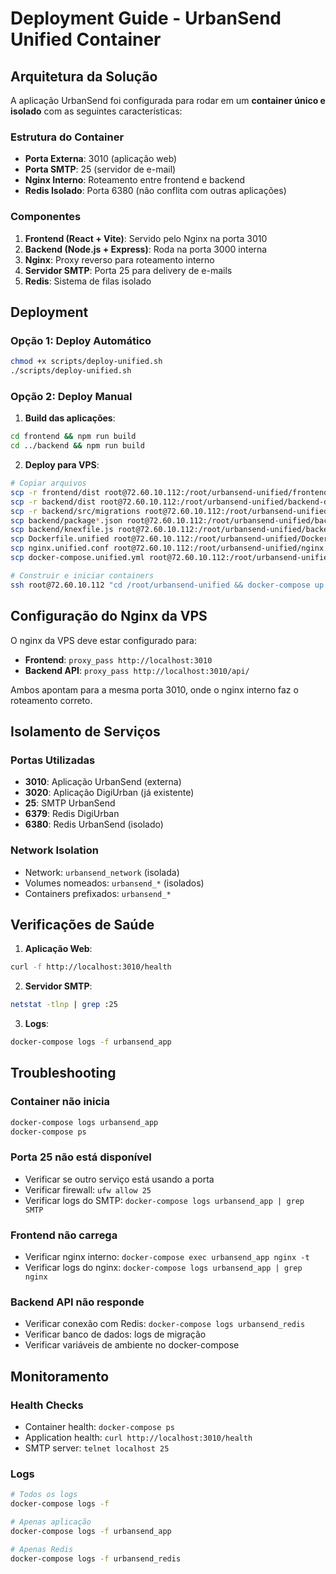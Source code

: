 # Deployment Guide - UrbanSend Unified Container

## Arquitetura da Solução

A aplicação UrbanSend foi configurada para rodar em um **container único e isolado** com as seguintes características:

### Estrutura do Container
- **Porta Externa**: 3010 (aplicação web)
- **Porta SMTP**: 25 (servidor de e-mail)
- **Nginx Interno**: Roteamento entre frontend e backend
- **Redis Isolado**: Porta 6380 (não conflita com outras aplicações)

### Componentes
1. **Frontend (React + Vite)**: Servido pelo Nginx na porta 3010
2. **Backend (Node.js + Express)**: Roda na porta 3000 interna
3. **Nginx**: Proxy reverso para roteamento interno
4. **Servidor SMTP**: Porta 25 para delivery de e-mails
5. **Redis**: Sistema de filas isolado

## Deployment

### Opção 1: Deploy Automático
```bash
chmod +x scripts/deploy-unified.sh
./scripts/deploy-unified.sh
```

### Opção 2: Deploy Manual

1. **Build das aplicações**:
```bash
cd frontend && npm run build
cd ../backend && npm run build
```

2. **Deploy para VPS**:
```bash
# Copiar arquivos
scp -r frontend/dist root@72.60.10.112:/root/urbansend-unified/frontend-dist
scp -r backend/dist root@72.60.10.112:/root/urbansend-unified/backend-dist
scp -r backend/src/migrations root@72.60.10.112:/root/urbansend-unified/backend-migrations
scp backend/package*.json root@72.60.10.112:/root/urbansend-unified/backend-
scp backend/knexfile.js root@72.60.10.112:/root/urbansend-unified/backend-knexfile.js
scp Dockerfile.unified root@72.60.10.112:/root/urbansend-unified/Dockerfile
scp nginx.unified.conf root@72.60.10.112:/root/urbansend-unified/nginx.conf
scp docker-compose.unified.yml root@72.60.10.112:/root/urbansend-unified/docker-compose.yml

# Construir e iniciar containers
ssh root@72.60.10.112 "cd /root/urbansend-unified && docker-compose up --build -d"
```

## Configuração do Nginx da VPS

O nginx da VPS deve estar configurado para:
- **Frontend**: `proxy_pass http://localhost:3010`
- **Backend API**: `proxy_pass http://localhost:3010/api/`

Ambos apontam para a mesma porta 3010, onde o nginx interno faz o roteamento correto.

## Isolamento de Serviços

### Portas Utilizadas
- **3010**: Aplicação UrbanSend (externa)
- **3020**: Aplicação DigiUrban (já existente)
- **25**: SMTP UrbanSend
- **6379**: Redis DigiUrban
- **6380**: Redis UrbanSend (isolado)

### Network Isolation
- Network: `urbansend_network` (isolada)
- Volumes nomeados: `urbansend_*` (isolados)
- Containers prefixados: `urbansend_*`

## Verificações de Saúde

1. **Aplicação Web**:
```bash
curl -f http://localhost:3010/health
```

2. **Servidor SMTP**:
```bash
netstat -tlnp | grep :25
```

3. **Logs**:
```bash
docker-compose logs -f urbansend_app
```

## Troubleshooting

### Container não inicia
```bash
docker-compose logs urbansend_app
docker-compose ps
```

### Porta 25 não está disponível
- Verificar se outro serviço está usando a porta
- Verificar firewall: `ufw allow 25`
- Verificar logs do SMTP: `docker-compose logs urbansend_app | grep SMTP`

### Frontend não carrega
- Verificar nginx interno: `docker-compose exec urbansend_app nginx -t`
- Verificar logs do nginx: `docker-compose logs urbansend_app | grep nginx`

### Backend API não responde
- Verificar conexão com Redis: `docker-compose logs urbansend_redis`
- Verificar banco de dados: logs de migração
- Verificar variáveis de ambiente no docker-compose

## Monitoramento

### Health Checks
- Container health: `docker-compose ps`
- Application health: `curl http://localhost:3010/health`
- SMTP server: `telnet localhost 25`

### Logs
```bash
# Todos os logs
docker-compose logs -f

# Apenas aplicação
docker-compose logs -f urbansend_app

# Apenas Redis
docker-compose logs -f urbansend_redis
```